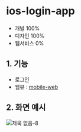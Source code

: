# ios-login-app

* 개발 100%
* 디자인 100%
* 웹서비스 0%

## 1. 기능

* 로그인
* 웹뷰 : [mobile-web](https://github.com/yeaeun23/mobile-web)

## 2. 화면 예시

![제목 없음-8](https://user-images.githubusercontent.com/14077108/135580984-117ae43f-0918-454a-8f1c-1ca8706792e7.png)
